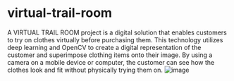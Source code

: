 # virtual-trail-room
A VIRTUAL TRAIL ROOM project is a digital solution that enables customers to try on clothes virtually before purchasing them.
This technology utilizes deep learning and OpenCV to create a digital representation of the customer and superimpose clothing items onto their image.
By using a camera on a mobile device or computer, the customer can see how the clothes look and fit without physically trying them on.
![image](https://github.com/venky07241/virtual-trail-room/assets/84318390/0a50c620-36f5-42d1-a21a-493e1ffa2272)
